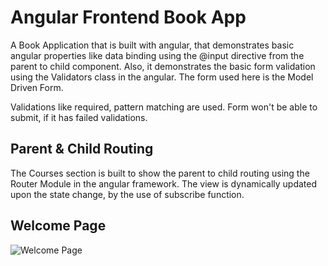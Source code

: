 # Angular Frontend Book App
A Book Application that is built with angular, that demonstrates basic angular properties like data binding using the @input directive from the parent to child component. Also, it demonstrates the basic form validation using the Validators class in the angular. The form used here is the Model Driven Form.

Validations like required, pattern matching are used. Form won't be able to submit, if it has failed validations.

## Parent & Child Routing
The Courses section is built to show the parent to child routing using the Router Module in the angular framework. The view is dynamically updated upon the state change, by the use of subscribe function.

## Welcome Page
![Welcome Page]("./PreviewScreenshots/BookApp-WelcomePage.png")